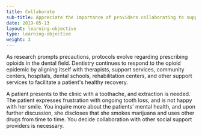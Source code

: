 ```yaml
---
title: Collaborate
sub-title: Appreciate the importance of providers collaborating to support patients with substance abuse
date: 2019-05-13
layout: learning-objective
type: learning-objective
weight: 3
---
```

As research prompts precautions, protocols evolve regarding prescribing opioids
in the dental field. Dentistry continues to respond to the opioid epidemic by
aligning itself with therapists, support services, community centers,
hospitals, dental schools, rehabilitation centers, and other support services to
facilitate a patient's healthy recovery. 

A patient presents to the clinic with a toothache, and extraction is needed.
The patient expresses frustration with ongoing tooth loss, and is not happy
with her smile. You inquire more about the patients' mental health, and upon
further discussion, she discloses that she smokes marijuana and uses other drugs
from time to time. You decide collaboration with other social support providers
is necessary.

